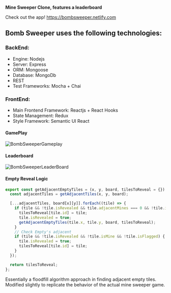 **Mine Sweeper Clone, features a leaderboard**  

Check out the app! https://bombsweeper.netlify.com

## Bomb Sweeper uses the following technologies:

### BackEnd: 

- Engine: Nodejs
- Server:  Express
- ORM: Mongoose
- Database: MongoDb
- REST
- Test Frameworks: Mocha + Chai

### FrontEnd: 

- Main Frontend Framework: Reactjs + React Hooks
- State Management: Redux
- Style Framework: Semantic UI React

#### GamePlay

![BombSweeperGameplay](https://user-images.githubusercontent.com/20826907/66105579-ac389d00-e570-11e9-913f-bfeada61d517.gif)

#### Leaderboard

![BombSweeperLeaderBoard](https://user-images.githubusercontent.com/20826907/66105556-a04cdb00-e570-11e9-974a-d78953d260ef.gif)

#### Empty Reveal Logic

```javascript
export const getAdjacentEmptyTiles = (x, y, board, tilesToReveal = {}) => {
  const adjacentTiles = getAdjacentTiles(x, y, board);

  [...adjacentTiles, board[x][y]].forEach((tile) => {
    if (tile && !tile.isRevealed && tile.adjacentMines === 0 && !tile.isMine && !tile.isFlagged) {
      tilesToReveal[tile.id] = tile;
      tile.isRevealed = true;
      getAdjacentEmptyTiles(tile.x, tile.y, board, tilesToReveal);
    }
    // Check Empty's adjacent
    if (tile && !tile.isRevealed && !tile.isMine && !tile.isFlagged) {
      tile.isRevealed = true;
      tilesToReveal[tile.id] = tile;
    }
  });

  return tilesToReveal;
};
```

Essentially a floodfill algorithm approach in finding adjacent empty tiles. Modified slightly to replicate the behavior of the actual mine sweeper game.
